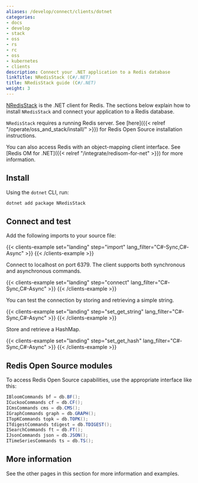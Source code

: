 ```yaml
---
aliases: /develop/connect/clients/dotnet
categories:
- docs
- develop
- stack
- oss
- rs
- rc
- oss
- kubernetes
- clients
description: Connect your .NET application to a Redis database
linkTitle: NRedisStack (C#/.NET)
title: NRedisStack guide (C#/.NET)
weight: 3
---
```


[NRedisStack](https://github.com/redis/NRedisStack) is the .NET client for Redis.
The sections below explain how to install `NRedisStack` and connect your application
to a Redis database.

`NRedisStack` requires a running Redis server. See [here]({{< relref "/operate/oss_and_stack/install/" >}}) for Redis Open Source installation instructions.

You can also access Redis with an object-mapping client interface. See
[Redis OM for .NET]({{< relref "/integrate/redisom-for-net" >}})
for more information.

## Install

Using the `dotnet` CLI, run:

```bash
dotnet add package NRedisStack
```

## Connect and test

Add the following imports to your source file:

{{< clients-example set="landing" step="import" lang_filter="C#-Sync,C#-Async" >}}
{{< /clients-example >}}

Connect to localhost on port 6379. The client supports both synchronous and asynchronous commands.

{{< clients-example set="landing" step="connect" lang_filter="C#-Sync,C#-Async" >}}
{{< /clients-example >}}

You can test the connection by storing and retrieving a simple string.

{{< clients-example set="landing" step="set_get_string" lang_filter="C#-Sync,C#-Async" >}}
{{< /clients-example >}}

Store and retrieve a HashMap.

{{< clients-example set="landing" step="set_get_hash" lang_filter="C#-Sync,C#-Async" >}}
{{< /clients-example >}}

## Redis Open Source modules

To access Redis Open Source capabilities, use the appropriate interface like this:

```cs
IBloomCommands bf = db.BF();
ICuckooCommands cf = db.CF();
ICmsCommands cms = db.CMS();
IGraphCommands graph = db.GRAPH();
ITopKCommands topk = db.TOPK();
ITdigestCommands tdigest = db.TDIGEST();
ISearchCommands ft = db.FT();
IJsonCommands json = db.JSON();
ITimeSeriesCommands ts = db.TS();
```

## More information

See the other pages in this section for more information and examples.
